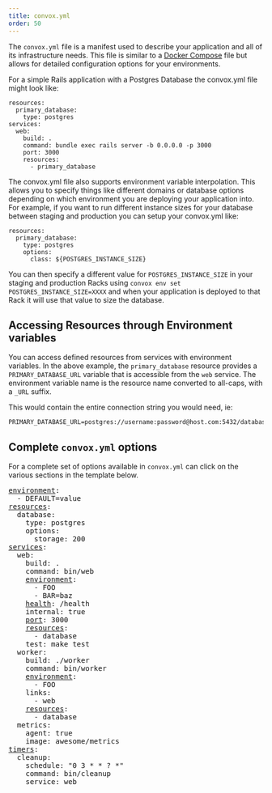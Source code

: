 ```yaml
---
title: convox.yml
order: 50
---
```


The `convox.yml` file is a manifest used to describe your application and all of its infrastructure needs. This file is similar to a [Docker Compose](https://docs.docker.com/compose/overview/) file but allows for detailed configuration options for your environments.

For a simple Rails application with a Postgres Database the convox.yml file might look like:

```
resources:
  primary_database:
    type: postgres
services:
  web:
    build: .
    command: bundle exec rails server -b 0.0.0.0 -p 3000
    port: 3000
    resources:
      - primary_database
```
The convox.yml file also supports environment variable interpolation. This allows you to specify things like different domains or database options depending on which environment you are deploying your application into. For example, if you want to run different instance sizes for your database between staging and production you can setup your convox.yml like:

```
resources:
  primary_database:
    type: postgres
    options:
      class: ${POSTGRES_INSTANCE_SIZE} 
```

You can then specify a different value for `POSTGRES_INSTANCE_SIZE` in your staging and production Racks using `convox env set POSTGRES_INSTANCE_SIZE=XXXX` and when your application is deployed to that Rack it will use that value to size the database.

## Accessing Resources through Environment variables

You can access defined resources from services with environment variables.
In the above example, the `primary_database` resource provides a `PRIMARY_DATABASE_URL` variable that is accessible from the `web` service.
The environment variable name is the resource name converted to all-caps, with a `_URL` suffix.

This would contain the entire connection string you would need, ie:

```
PRIMARY_DATABASE_URL=postgres://username:password@host.com:5432/databaseName
```

## Complete `convox.yml` options

For a complete set of options available in `convox.yml` can click on the various sections in the template below.

<pre>
<a href="/application/environment">environment</a>:
  - DEFAULT=value
<a href="/application/resources">resources</a>:
  database:
    type: postgres
    options:
      storage: 200
<a href="/application/services">services</a>:
  web:
    build: .
    command: bin/web
    <a href="/application/environment">environment</a>:
      - FOO
      - BAR=baz
    <a href="/application/health-checks">health</a>: /health
    internal: true
    <a href="/application/port">port</a>: 3000
    <a href="/application/resources">resources</a>:
      - database
    test: make test
  worker:
    build: ./worker
    command: bin/worker
    <a href="/application/environment">environment</a>:
      - FOO
    links:
      - web
    <a href="/application/resources">resources</a>:
      - database
  metrics:
    agent: true
    image: awesome/metrics
<a href="/application/timers">timers</a>:
  cleanup:
    schedule: "0 3 * * ? *"
    command: bin/cleanup
    service: web
</pre>
